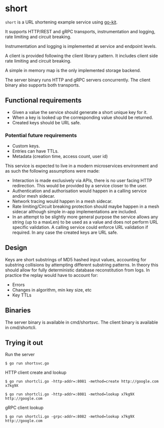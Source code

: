 # short

`short` is a URL shortening example service using [go-kit](https://github.com/go-kit/kit).

It supports HTTP/REST and gRPC transports, instrumentation and logging, rate limiting and circuit breaking.

Instrumentation and logging is implemented at service and endpoint levels.

A client is provided following the client library pattern. It includes client side rate limiting and circuit breaking.

A simple in memory map is the only implemented storage backend.

The server binary runs HTTP and gRPC servers concurrently. The client binary also supports both transports.

## Functional requirements

- Given a value the service should generate a short unique key for it.
- When a key is looked up the corresponding value should be returned.
- Created keys should be URL safe.

### Potential future requirements

- Custom keys.
- Entries can have TTLs.
- Metadata (creation time, access count, user id)

This service is expected to live in a modern microservices environment and as
such the following assumptions were made:

- Interaction is made exclusively via APIs, there is no user facing HTTP redirection. This would be provided by a service closer to the user.
- Authentication and authorisation would happen in a calling service and/or mesh sidecar.
- Network tracing would happen in a mesh sidecar.
- Rate limiting/Circuit breaking protection should maybe happen in a mesh sidecar although simple in-app implementations are included.
- In an attempt to be slightly more general purpose the service allows any string (up to a maxLen) to be used as a value and does not perform URL specific validation. A calling service could enforce URL validation if required. In any case the created keys are URL safe.

## Design

Keys are short substrings of MD5 hashed input values, accounting for substring collisions by attempting different substring patterns.
In theory this should allow for fully deterministic database reconstitution from logs. In practice the replay would have to account for:

- Errors
- Changes in algorithm, min key size, etc
- Key TTLs

## Binaries

The server binary is available in cmd/shortsvc. The client binary is available in cmd/shortcli.

## Trying it out

Run the server

```console
$ go run shortsvc.go
```

HTTP client create and lookup

```console
$ go run shortcli.go -http-addr=:8081 -method=create http://google.com 
x7kg9X

$ go run shortcli.go -http-addr=:8081 -method=lookup x7kg9X
http://google.com
```

gRPC client lookup

```console
$ go run shortcli.go -grpc-addr=:8082 -method=lookup x7kg9X
http://google.com
```
